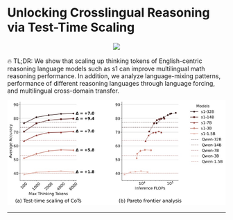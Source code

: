 # Unlocking Crosslingual Reasoning via Test-Time Scaling

<p align="center">
    <a href="https://arxiv.org/abs/xxx.xxxx"><img src="https://img.shields.io/badge/arxiv-xxx.xxxx-b31b1b?logo=arxiv" /></a>
</p>

🔥 TL;DR: We show that scaling up thinking tokens of English-centric reasoning language models such as s1 can improve multilingual math reasoning performance. In addition, we analyze language-mixing patterns, performance of different reasoning languages through language forcing, and multilingual cross-domain transfer.

<p align="center">
  <img src="figures/crosslingual_mgsm.jpg" alt="Crosslingual MGSM performance" width="800"/>
</p>

---